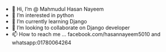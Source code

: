 - 👋 Hi, I’m @ Mahmudul Hasan Nayeem
- 👀 I’m interested in python 
- 🌱 I’m currently learning Django
- 💞️ I’m looking to collaborate on Django developer
- 📫 How to reach me ... facebook.com/hasannayeem5010 and whatsapp:01780064264

<!---
hasannayeem71/hasannayeem71 is a ✨ special ✨ repository because its `README.md` (this file) appears on your GitHub profile.
You can click the Preview link to take a look at your changes.
--->
